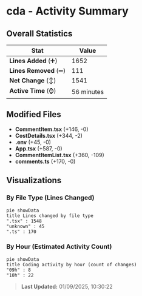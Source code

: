 # cda - Activity Summary 

## Overall Statistics

| Stat                   | Value                                                             |
| ---------------------- | ----------------------------------------------------------------- |
| **Lines Added** (➕)   | 1652                                          |
| **Lines Removed** (➖) | 111                                        |
| **Net Change** (↕)    | 1541                |
| **Active Time** (⌚)   | 56 minutes |


## Modified Files
- **CommentItem.tsx** (+146, -0)
- **CostDetails.tsx** (+344, -2)
- **.env** (+45, -0)
- **App.tsx** (+587, -0)
- **CommentItemList.tsx** (+360, -109)
- **comments.ts** (+170, -0)

## Visualizations

### By File Type (Lines Changed)

```mermaid
pie showData
title Lines changed by file type
".tsx" : 1548
"unknown" : 45
".ts" : 170
```

### By Hour (Estimated Activity Count)

```mermaid
pie showData
title Coding activity by hour (count of changes)
"09h" : 8
"10h" : 22
```


> **Last Updated:** 01/09/2025, 10:30:22